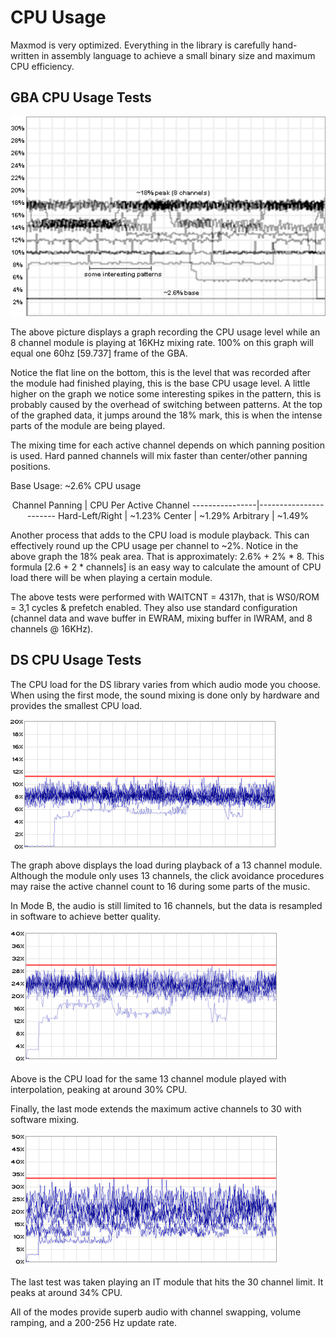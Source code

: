 # CPU Usage

Maxmod is very optimized. Everything in the library is carefully hand-written in
assembly language to achieve a small binary size and maximum CPU efficiency.

## GBA CPU Usage Tests

![GBA CPU Test](cpu_graph_gba.png "GBA CPU Test (image captured from GBA screen)")

The above picture displays a graph recording the CPU usage level while an 8
channel module is playing at 16KHz mixing rate. 100% on this graph will equal
one 60hz [59.737] frame of the GBA.

Notice the flat line on the bottom, this is the level that was recorded after
the module had finished playing, this is the base CPU usage level. A little
higher on the graph we notice some interesting spikes in the pattern, this is
probably caused by the overhead of switching between patterns. At the top of the
graphed data, it jumps around the 18% mark, this is when the intense parts of
the module are being played.

The mixing time for each active channel depends on which panning position is
used. Hard panned channels will mix faster than center/other panning positions.

Base Usage: ~2.6% CPU usage

<center>
Channel Panning | CPU Per Active Channel
----------------|-----------------------
Hard-Left/Right | ~1.23%
Center          | ~1.29%
Arbitrary       | ~1.49%
</center>

Another process that adds to the CPU load is module playback. This can
effectively round up the CPU usage per channel to ~2%. Notice in the above graph
the 18% peak area. That is approximately: 2.6% + 2% * 8. This formula [2.6 + 2 *
channels] is an easy way to calculate the amount of CPU load there will be when
playing a certain module.

The above tests were performed with WAITCNT = 4317h, that is WS0/ROM = 3,1
cycles & prefetch enabled. They also use standard configuration (channel data
and wave buffer in EWRAM, mixing buffer in IWRAM, and 8 channels @ 16KHz).

## DS CPU Usage Tests

The CPU load for the DS library varies from which audio mode you choose. When
using the first mode, the sound mixing is done only by hardware and provides the
smallest CPU load.

![CPU Load with Hardware Mixing (ARM7)](cpu_graph_ds.png "CPU Load with Hardware Mixing (ARM7)")

The graph above displays the load during playback of a 13 channel module.
Although the module only uses 13 channels, the click avoidance procedures may
raise the active channel count to 16 during some parts of the music.

In Mode B, the audio is still limited to 16 channels, but the data is resampled
in software to achieve better quality.

![CPU Load with Interpolated Mixing (ARM7)](cpu_graph_dsb.png "CPU Load with Interpolated Mixing (ARM7)")

Above is the CPU load for the same 13 channel module played with interpolation,
peaking at around 30% CPU.

Finally, the last mode extends the maximum active channels to 30 with software
mixing.

![CPU Load with Extended Mixing (ARM7)](cpu_graph_dsc.png "CPU Load with Extended Mixing (ARM7)")

The last test was taken playing an IT module that hits the 30 channel limit. It
peaks at around 34% CPU.

All of the modes provide superb audio with channel swapping, volume ramping, and
a 200-256 Hz update rate.
